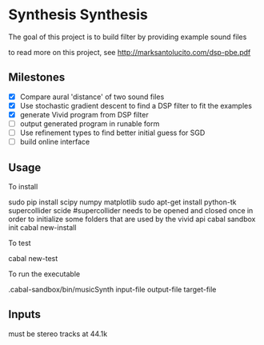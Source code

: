 # Synthesis Synthesis

The goal of this project is to build filter by providing example sound files

to read more on this project, see http://marksantolucito.com/dsp-pbe.pdf

## Milestones

- [x] Compare aural 'distance' of two sound files
- [x] Use stochastic gradient descent to find a DSP filter to fit the examples
- [x] generate Vivid program from DSP filter
- [ ] output generated program in runable form
- [ ] Use refinement types to find better initial guess for SGD
- [ ] build online interface

## Usage

To install 

   sudo pip install scipy numpy matplotlib
   sudo apt-get install python-tk supercollider
   scide #supercollider needs to be opened and closed once in order to initialize some folders that are used by the vivid api
   cabal sandbox init
   cabal new-install

To test

  cabal new-test 

To run the executable

  .cabal-sandbox/bin/musicSynth input-file output-file target-file
  
## Inputs

must be stereo tracks at 44.1k

